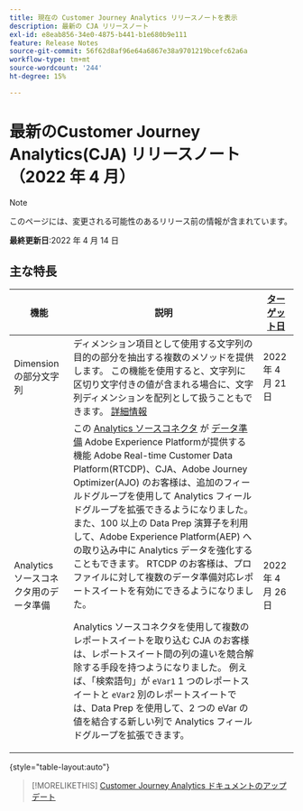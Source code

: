 ```yaml
---
title: 現在の Customer Journey Analytics リリースノートを表示
description: 最新の CJA リリースノート
exl-id: e8eab856-34e0-4875-b441-b1e680b9e111
feature: Release Notes
source-git-commit: 56f62d8af96e64a6867e38a9701219bcefc62a6a
workflow-type: tm+mt
source-wordcount: '244'
ht-degree: 15%

---
```


# 最新のCustomer Journey Analytics(CJA) リリースノート（2022 年 4 月）

>[!NOTE]
>
>このページには、変更される可能性のあるリリース前の情報が含まれています。

**最終更新日**:2022 年 4 月 14 日

## 主な特長

| 機能 | 説明 | [ターゲット日](/help/release-notes/releases.md) |
| ----------- | ---------- | ----- |
| Dimensionの部分文字列 | ディメンション項目として使用する文字列の目的の部分を抽出する複数のメソッドを提供します。 この機能を使用すると、文字列に区切り文字付きの値が含まれる場合に、文字列ディメンションを配列として扱うこともできます。 [詳細情報](../data-views/component-settings/substring.md) | 2022 年 4 月 21 日 |
| Analytics ソースコネクタ用のデータ準備 | この [Analytics ソースコネクタ](https://experienceleague.adobe.com/docs/experience-platform/sources/ui-tutorials/create/adobe-applications/analytics.html?lang=ja) が [データ準備](https://experienceleague.adobe.com/docs/experience-platform/data-prep/home.html) Adobe Experience Platformが提供する機能 Adobe Real-time Customer Data Platform(RTCDP)、CJA、Adobe Journey Optimizer(AJO) のお客様は、追加のフィールドグループを使用して Analytics フィールドグループを拡張できるようになりました。 また、100 以上の Data Prep 演算子を利用して、Adobe Experience Platform(AEP) への取り込み中に Analytics データを強化することもできます。 RTCDP のお客様は、プロファイルに対して複数のデータ準備対応レポートスイートを有効にできるようになりました。<p>Analytics ソースコネクタを使用して複数のレポートスイートを取り込む CJA のお客様は、レポートスイート間の列の違いを競合解除する手段を持つようになりました。 例えば、「検索語句」が `eVar1` 1 つのレポートスイートと `eVar2` 別のレポートスイートでは、Data Prep を使用して、2 つの eVar の値を結合する新しい列で Analytics フィールドグループを拡張できます。 | 2022 年 4 月 26 日 |

{style=&quot;table-layout:auto&quot;}

>[!MORELIKETHIS]
>[Customer Journey Analytics ドキュメントのアップデート](/help/release-notes/doc-changes.md)
